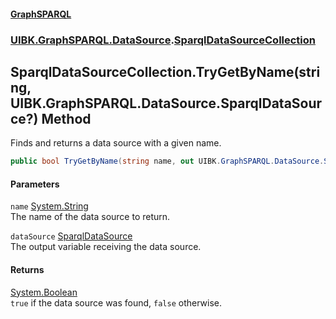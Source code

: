 #### [GraphSPARQL](./index.md 'index')
### [UIBK.GraphSPARQL.DataSource](./UIBK-GraphSPARQL-DataSource.md 'UIBK.GraphSPARQL.DataSource').[SparqlDataSourceCollection](./UIBK-GraphSPARQL-DataSource-SparqlDataSourceCollection.md 'UIBK.GraphSPARQL.DataSource.SparqlDataSourceCollection')
## SparqlDataSourceCollection.TryGetByName(string, UIBK.GraphSPARQL.DataSource.SparqlDataSource?) Method
Finds and returns a data source with a given name.  
```csharp
public bool TryGetByName(string name, out UIBK.GraphSPARQL.DataSource.SparqlDataSource? dataSource);
```
#### Parameters
<a name='UIBK-GraphSPARQL-DataSource-SparqlDataSourceCollection-TryGetByName(string_UIBK-GraphSPARQL-DataSource-SparqlDataSource-)-name'></a>
`name` [System.String](https://docs.microsoft.com/en-us/dotnet/api/System.String 'System.String')  
The name of the data source to return.  
  
<a name='UIBK-GraphSPARQL-DataSource-SparqlDataSourceCollection-TryGetByName(string_UIBK-GraphSPARQL-DataSource-SparqlDataSource-)-dataSource'></a>
`dataSource` [SparqlDataSource](./UIBK-GraphSPARQL-DataSource-SparqlDataSource.md 'UIBK.GraphSPARQL.DataSource.SparqlDataSource')  
The output variable receiving the data source.  
  
#### Returns
[System.Boolean](https://docs.microsoft.com/en-us/dotnet/api/System.Boolean 'System.Boolean')  
`true` if the data source was found, `false` otherwise.  
